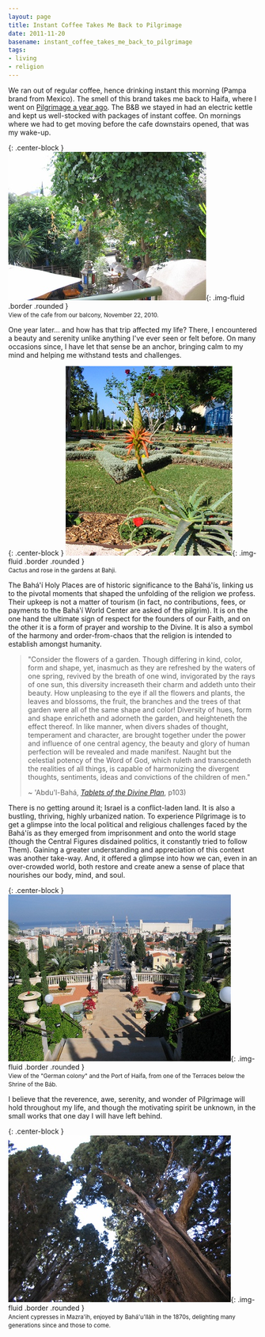 ```yaml
---
layout: page
title: Instant Coffee Takes Me Back to Pilgrimage
date: 2011-11-20
basename: instant_coffee_takes_me_back_to_pilgrimage
tags:
- living
- religion
---
```


We ran out of regular coffee, hence drinking instant this morning (Pampa brand
from Mexico). The smell of this brand takes me back to Haifa, where I went on <a
href="http://www.safnet.com/fcgi-bin/mt/mt-search.cgi?IncludeBlogs=2&amp;tag=pilgrimage&amp;limit=20">
Pilgrimage a year ago</a>. The B&amp;B we stayed in had an electric kettle and
kept us well-stocked with packages of instant coffee. On mornings where we had
to get moving before the cafe downstairs opened, that was my wake-up.

{: .center-block }
![Templar's Boutique Balcony](/images/balconyView.JPG){: .img-fluid .border .rounded }<br>
<small>View of the cafe from our balcony, November 22, 2010.</small>

<!--more-->

One year later&hellip; and how has that trip affected my life? There, I
encountered a beauty and serenity unlike anything I've ever seen or felt before.
On many occasions since, I have let that sense be an anchor, bringing calm to my
mind and helping me withstand tests and challenges.

{: .center-block }
![Gardens at Bahji](/images/bahjiCactus.JPG){: .img-fluid .border .rounded }<br>
<small>Cactus and rose in the gardens at Bahji.</small>

The Bah&aacute;'&iacute; Holy Places are of historic significance to the
Bah&aacute;'&iacute;s, linking us to the pivotal moments that shaped the
unfolding of the religion we profess. Their upkeep is not a matter of tourism
(in fact, no contributions, fees, or payments to the Bah&aacute;'&iacute; World
Center are asked of the pilgrim). It is on the one hand the ultimate sign of
respect for the founders of our Faith, and on the other it is a form of prayer
and worship to the Divine. It is also a symbol of the harmony and
order-from-chaos that the religion is intended to establish amongst humanity.

> "Consider the flowers of a garden. Though differing in kind, color, form and
> shape, yet, inasmuch as they are refreshed by the waters of one spring,
> revived by the breath of one wind, invigorated by the rays of one sun, this
> diversity increaseth their charm and addeth unto their beauty. How unpleasing
> to the eye if all the flowers and plants, the leaves and blossoms, the fruit,
> the branches and the trees of that garden were all of the same shape and
> color! Diversity of hues, form and shape enricheth and adorneth the garden,
> and heighteneth the effect thereof. In like manner, when divers shades of
> thought, temperament and character, are brought together under the power and
> influence of one central agency, the beauty and glory of human perfection will
> be revealed and made manifest. Naught but the celestial potency of the Word of
> God, which ruleth and transcendeth the realities of all things, is capable of
> harmonizing the divergent thoughts, sentiments, ideas and convictions of the
> children of men."
>
> ~ 'Abdu'l-Bah&aacute;, _<a
> href="http://reference.bahai.org/en/t/ab/TDP/tdp-14.html">Tablets of the
> Divine Plan</a>_, p103)

There is no getting around it; Israel is a conflict-laden land. It is also a
bustling, thriving, highly urbanized nation. To experience Pilgrimage is to get
a glimpse into the local political and religious challenges faced by the
Bah&aacute;'&iacute;s as they emerged from imprisonment and onto the world stage
(though the Central Figures disdained politics, it constantly tried to follow
Them). Gaining a greater understanding and appreciation of this context was
another take-way. And, it offered a glimpse into how we can, even in an
over-crowded world, both restore and create anew a sense of place that nourishes
our body, mind, and soul.

{: .center-block }
![Terraces on Mt. Carmel](/images/terraceAndHaifa.JPG){: .img-fluid .border .rounded }<br>
<small>View of the "German colony" and the Port of Haifa, from one of the Terraces
below the Shrine of the B&aacute;b.</small>

I believe that the reverence, awe, serenity, and wonder of Pilgrimage will hold
throughout my life, and though the motivating spirit be unknown, in the small
works that one day I will have left behind.

{: .center-block }
![Cypress in Mazra'ih](/images/mazriehCypress.JPG){: .img-fluid .border .rounded }<br>
<small>Ancient cypresses in Mazra'ih, enjoyed by Bah&aacute;'u'll&aacute;h in the 1870s,
delighting many generations since and those to come.</small></small>
